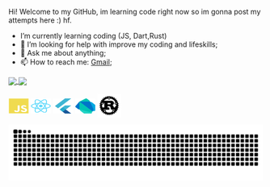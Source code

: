 Hi! Welcome to my GitHub, im learning code right now so im gonna post my attempts here :) hf.

 - I’m currently learning coding (JS, Dart,Rust)
 - 🤔 I’m looking for help with improve my coding and lifeskills;
 - 💬 Ask me about anything;
 - 📫 How to reach me: <a href="mailto:mateusleitaoelpidio@gmail.com">Gmail</a>;
 
 
  <a href="https://github.com/anuraghazra/github-readme-stats">
  <img align="center" height="170em" src="https://github-readme-stats-eight-theta.vercel.app/api?username=mateusleitao&show_icons=true&theme=shades-of-purple" />
</a>
<a href="https://github.com/anuraghazra/convoychat">
  <img align="center" height="170em" src="https://github-readme-stats.vercel.app/api/top-langs/?username=mateusleitao&layout=compact&hide=makefile,cmake,c%2B%2B&theme=shades-of-purple" />
</a>

  

  <div style="display: inline_block"><br>
  <img align="center" alt="Rafa-Js" height="30" width="40" src="https://raw.githubusercontent.com/devicons/devicon/master/icons/javascript/javascript-plain.svg">
  <img align="center" alt="Rafa-React" height="30" width="40" src="https://raw.githubusercontent.com/devicons/devicon/master/icons/react/react-original.svg">
  <img align="center" alt="Rafa-Flutter" height="30" width="40" src="https://raw.githubusercontent.com/devicons/devicon/master/icons/flutter/flutter-original.svg">
  <img align="center" alt="Rafa-Dart" height="30" width="40" src="https://raw.githubusercontent.com/devicons/devicon/master/icons/dart/dart-original.svg">
  <img align="center" alt="Rafa-Rust" height="47" width="47" src="https://raw.githubusercontent.com/devicons/devicon/master/icons/rust/rust-plain.svg">

  
  
 



![Snake animation](https://github.com/mateusleitao/mateusleitao/blob/output/github-contribution-grid-snake.svg)
